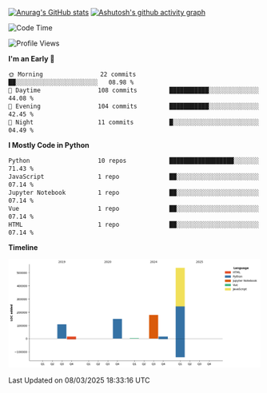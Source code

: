 

[![Anurag's GitHub stats](https://github-readme-stats.vercel.app/api?username=24mlight&show_icons=true&theme=buefy)](https://github.com/anuraghazra/github-readme-stats)
[![Ashutosh's github activity graph](https://github-readme-activity-graph.vercel.app/graph?username=24mlight&theme=tokyo-night)](https://github.com/ashutosh00710/github-readme-activity-graph)

<!--START_SECTION:waka-->
![Code Time](http://img.shields.io/badge/Code%20Time-63%20hrs%2044%20mins-blue)

![Profile Views](http://img.shields.io/badge/Profile%20Views-470-blue)

**I'm an Early 🐤** 

```text
🌞 Morning                22 commits          ██░░░░░░░░░░░░░░░░░░░░░░░   08.98 % 
🌆 Daytime                108 commits         ███████████░░░░░░░░░░░░░░   44.08 % 
🌃 Evening                104 commits         ███████████░░░░░░░░░░░░░░   42.45 % 
🌙 Night                  11 commits          █░░░░░░░░░░░░░░░░░░░░░░░░   04.49 % 
```


**I Mostly Code in Python** 

```text
Python                   10 repos            ██████████████████░░░░░░░   71.43 % 
JavaScript               1 repo              ██░░░░░░░░░░░░░░░░░░░░░░░   07.14 % 
Jupyter Notebook         1 repo              ██░░░░░░░░░░░░░░░░░░░░░░░   07.14 % 
Vue                      1 repo              ██░░░░░░░░░░░░░░░░░░░░░░░   07.14 % 
HTML                     1 repo              ██░░░░░░░░░░░░░░░░░░░░░░░   07.14 % 
```



**Timeline**

![Lines of Code chart](https://raw.githubusercontent.com/24mlight/24mlight/main/assets/bar_graph.png)


 Last Updated on 08/03/2025 18:33:16 UTC
<!--END_SECTION:waka-->
